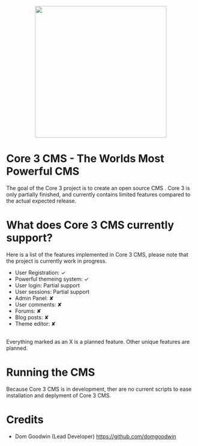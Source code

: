 <p align="center">
  <img src="https://raw.githubusercontent.com/zubairfazal/Core3/master/system/assests/img/logo.jpg" width="350"/>
</p>


# Core 3 CMS - The Worlds Most Powerful CMS
The goal of the Core 3 project is to create an open source CMS . Core 3 is only partially finished, and currently contains limited features compared to the actual expected release.


# What does Core 3 CMS currently support?
Here is a list of the features implemented in Core 3 CMS, please note that the project is currently work in progress.
- User Registration: ✓
- Powerful themeing system: ✓
- User login: Partial support
- User sessions: Partial support
- Admin Panel: ✘
- User comments: ✘
- Forums: ✘
- Blog posts: ✘
- Theme editor: ✘
<br>
Everything marked as an X is a planned feature.  Other unique features are planned.


# Running the CMS
Because Core 3 CMS is in development, ther are no current scripts to ease installation and deplyment of Core 3 CMS.

# Credits
- Dom Goodwin (Lead Developer) https://github.com/domgoodwin
